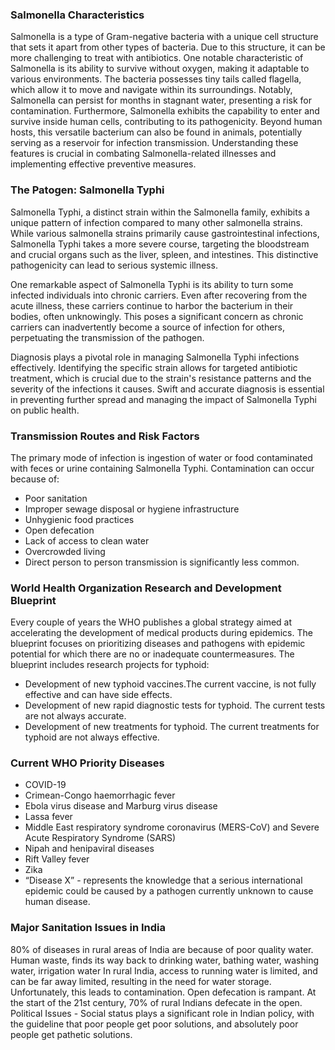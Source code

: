 ### Salmonella Characteristics
Salmonella is a type of Gram-negative bacteria with a unique cell structure that sets it apart from 
other types of bacteria. Due to this structure, it can be more challenging to treat with 
antibiotics. One notable characteristic of Salmonella is its ability to survive without oxygen, 
making it adaptable to various environments. The bacteria possesses tiny tails called flagella, 
which allow it to move and navigate within its surroundings. Notably, Salmonella can persist for 
months in stagnant water, presenting a risk for contamination. Furthermore, Salmonella exhibits the 
capability to enter and survive inside human cells, contributing to its pathogenicity. Beyond human 
hosts, this versatile bacterium can also be found in animals, potentially serving as a reservoir for
infection transmission. Understanding these features is crucial in combating Salmonella-related 
illnesses and implementing effective preventive measures.

### The Patogen: Salmonella Typhi
Salmonella Typhi, a distinct strain within the Salmonella family, exhibits a unique pattern of 
infection compared to many other salmonella strains. While various salmonella strains primarily 
cause gastrointestinal infections, Salmonella Typhi takes a more severe course, targeting the 
bloodstream and crucial organs such as the liver, spleen, and intestines. This distinctive 
pathogenicity can lead to serious systemic illness.


One remarkable aspect of Salmonella Typhi is its ability to turn some infected individuals into 
chronic carriers. Even after recovering from the acute illness, these carriers continue to harbor 
the bacterium in their bodies, often unknowingly. This poses a significant concern as chronic 
carriers can inadvertently become a source of infection for others, perpetuating the transmission 
of the pathogen.


Diagnosis plays a pivotal role in managing Salmonella Typhi infections effectively. Identifying 
the specific strain allows for targeted antibiotic treatment, which is crucial due to the strain's 
resistance patterns and the severity of the infections it causes. Swift and accurate diagnosis is 
essential in preventing further spread and managing the impact of Salmonella Typhi on public health.

### Transmission Routes and Risk Factors
The primary mode of infection is ingestion of water or food contaminated with feces or urine 
containing Salmonella Typhi. Contamination can occur because of:
* Poor sanitation
* Improper sewage disposal or hygiene infrastructure
* Unhygienic food practices
* Open defecation
* Lack of access to clean water
* Overcrowded living
* Direct person to person transmission is significantly less common.

### World Health Organization Research and Development Blueprint
Every couple of years the WHO publishes a global strategy aimed at accelerating the development of
medical products during epidemics. The blueprint focuses on prioritizing diseases and pathogens with
epidemic potential for which there are no or inadequate countermeasures. The blueprint includes 
research projects for typhoid:
* Development of new typhoid vaccines.The current vaccine, is not fully effective and can have
side effects.
* Development of new rapid diagnostic tests for typhoid. The current tests are not always accurate.
* Development of new treatments for typhoid. The current treatments for typhoid are not
always effective.

### Current WHO Priority Diseases
* COVID-19
* Crimean-Congo haemorrhagic fever
* Ebola virus disease and Marburg virus disease
* Lassa fever
* Middle East respiratory syndrome coronavirus (MERS-CoV) and Severe Acute Respiratory Syndrome 
(SARS)
* Nipah and henipaviral diseases
* Rift Valley fever
* Zika
* “Disease X” - represents the knowledge that a serious international epidemic could be caused by a 
pathogen currently unknown to cause human disease.

### Major Sanitation Issues in India
80% of diseases in rural areas of India are because of poor quality water.
Human waste, finds its way back to drinking water, bathing water, washing water, irrigation water
In rural India, access to running water is limited, and can be far away limited, resulting in the 
need for water storage. Unfortunately, this leads to contamination. Open defecation is rampant. 
At the start of the 21st century, 70% of rural Indians defecate in the open. 
Political Issues - Social status plays a significant role in Indian policy, with the guideline that 
poor people get poor solutions, and absolutely poor people get pathetic solutions.
